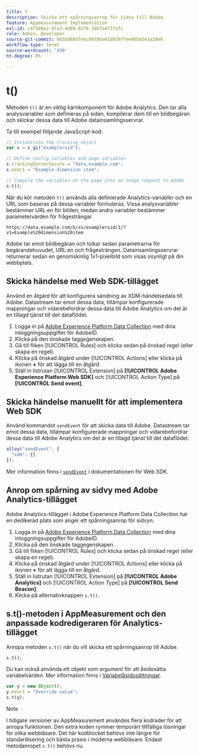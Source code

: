 ```yaml
---
title: t
description: Skicka ett spårningsanrop för sidvy till Adobe.
feature: Appmeasurement Implementation
exl-id: c4f5b9e2-57a3-4d89-8378-39b7a4737afc
role: Admin, Developer
source-git-commit: 665bd68d7ebc08f0da02d93977ee0b583e1a28e6
workflow-type: tm+mt
source-wordcount: '430'
ht-degree: 0%

---
```


# t()

Metoden `t()` är en viktig kärnkomponent för Adobe Analytics. Den tar alla analysvariabler som definieras på sidan, kompilerar dem till en bildbegäran och skickar dessa data till Adobe datainsamlingsservrar.

Ta till exempel följande JavaScript-kod:

```js
// Instantiate the tracking object
var s = s_gi("examplersid");

// Define config variables and page variables
s.trackingServerSecure = "data.example.com";
s.eVar1 = "Example dimension item";

// Compile the variables on the page into an image request to Adobe
s.t();
```

När du kör metoden `t()` används alla definierade Analytics-variabler och en URL som baseras på dessa variabler formuleras. Vissa analysvariabler bestämmer URL:en för bilden, medan andra variabler bestämmer parametervärden för frågesträngar.

```text
https://data.example.com/b/ss/examplersid/1/?v1=Example%20dimension%20item
```

Adobe tar emot bildbegäran och tolkar sedan parametrarna för begärandehuvudet, URL:en och frågesträngen. Datainsamlingsservrar returnerar sedan en genomskinlig 1x1-pixelbild som visas osynligt på din webbplats.

## Skicka händelse med Web SDK-tillägget

Använd en åtgärd för att konfigurera sändning av XDM-händelsedata till Adobe. Datastream tar emot dessa data, tillämpar konfigurerade mappningar och vidarebefordrar dessa data till Adobe Analytics om det är en tillagd tjänst till det dataflödet.

1. Logga in på [Adobe Experience Platform Data Collection](https://experience.adobe.com/data-collection) med dina inloggningsuppgifter för AdobeID.
1. Klicka på den önskade taggegenskapen.
1. Gå till fliken [!UICONTROL Rules] och klicka sedan på önskad regel (eller skapa en regel).
1. Klicka på önskad åtgärd under [!UICONTROL Actions] eller klicka på ikonen **+** för att lägga till en åtgärd.
1. Ställ in listrutan [!UICONTROL Extension] på **[!UICONTROL Adobe Experience Platform Web SDK]** och [!UICONTROL Action Type] på **[!UICONTROL Send event]**.

## Skicka händelse manuellt för att implementera Web SDK

Använd kommandot `sendEvent` för att skicka data till Adobe. Datastream tar emot dessa data, tillämpar konfigurerade mappningar och vidarebefordrar dessa data till Adobe Analytics om det är en tillagd tjänst till det dataflödet.

```js
alloy("sendEvent", {
  "xdm": {}
});
```

Mer information finns i [`sendEvent`](https://experienceleague.adobe.com/sv/docs/experience-platform/web-sdk/commands/sendevent/overview) i dokumentationen för Web SDK.

## Anrop om spårning av sidvy med Adobe Analytics-tillägget

Adobe Analytics-tillägget i Adobe Experience Platform Data Collection har en dedikerad plats som anger ett spårningsanrop för sidvyn.

1. Logga in på [Adobe Experience Platform Data Collection](https://experience.adobe.com/data-collection) med dina inloggningsuppgifter för AdobeID.
1. Klicka på den önskade taggegenskapen.
1. Gå till fliken [!UICONTROL Rules] och klicka sedan på önskad regel (eller skapa en regel).
1. Klicka på önskad åtgärd under [!UICONTROL Actions] eller klicka på ikonen **+** för att lägga till en åtgärd.
1. Ställ in listrutan [!UICONTROL Extension] på **[!UICONTROL Adobe Analytics]** och [!UICONTROL Action Type] på **[!UICONTROL Send Beacon]**.
1. Klicka på alternativknappen `s.t()`.

## s.t()-metoden i AppMeasurement och den anpassade kodredigeraren för Analytics-tillägget

Anropa metoden `s.t()` när du vill skicka ett spårningsanrop till Adobe.

```js
s.t();
```

Du kan också använda ett objekt som argument för att åsidosätta variabelvärden. Mer information finns i [Variabelåsidosättningar](../../js/overrides.md).

```js
var y = new Object();
y.eVar1 = "Override value";
s.t(y);
```

>[!NOTE]
>
>I tidigare versioner av AppMeasurement användes flera kodrader för att anropa funktionen. Den extra koden rymmer temporärt tillfälliga lösningar för olika webbläsare. Det här kodblocket behövs inte längre för standardisering och bästa praxis i moderna webbläsare. Endast metodanropet `s.t()` behövs nu.

